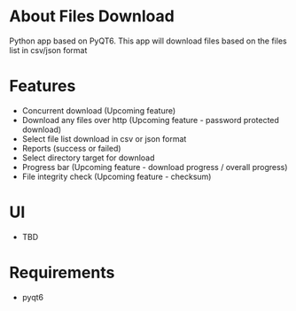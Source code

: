 # About Files Download
Python app based on PyQT6. This app will download files based on the files list in csv/json format

# Features
* Concurrent download (Upcoming feature)
* Download any files over http (Upcoming feature - password protected download)
* Select file list download in csv or json format
* Reports (success or failed)
* Select directory target for download
* Progress bar (Upcoming feature - download progress / overall progress)
* File integrity check (Upcoming feature - checksum)

# UI
* TBD

# Requirements
* pyqt6

